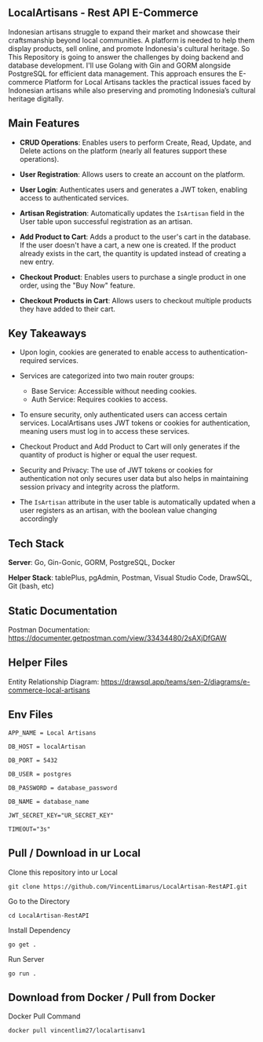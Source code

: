 **LocalArtisans - Rest API E-Commerce**
--------------------------------
Indonesian artisans struggle to expand their market and showcase their craftsmanship beyond local communities. A platform is needed to help them display products, sell online, and promote Indonesia's cultural heritage.
So This Repository is going to answer the challenges by doing backend and database development. I'll use Golang with Gin and GORM alongside PostgreSQL for efficient data management. This approach ensures the E-commerce Platform for Local Artisans tackles the practical issues faced by Indonesian artisans while also preserving and promoting Indonesia’s cultural heritage digitally.

**Main Features**
---
- **CRUD Operations**: Enables users to perform Create, Read, Update, and Delete actions on the platform (nearly all features support these operations).

- **User Registration**: Allows users to create an account on the platform.

- **User Login**: Authenticates users and generates a JWT token, enabling access to authenticated services.

- **Artisan Registration**: Automatically updates the ```IsArtisan``` field in the User table upon successful registration as an artisan.

- **Add Product to Cart**: Adds a product to the user's cart in the database. If the user doesn't have a cart, a new one is created. If the product already exists in the cart, the quantity is updated instead of creating a new entry.

- **Checkout Product**: Enables users to purchase a single product in one order, using the "Buy Now" feature.

- **Checkout Products in Cart**: Allows users to checkout multiple products they have added to their cart.

**Key Takeaways**
---
- Upon login, cookies are generated to enable access to authentication-required services.

- Services are categorized into two main router groups:
  - Base Service: Accessible without needing cookies.
  - Auth Service: Requires cookies to access.

- To ensure security, only authenticated users can access certain services. LocalArtisans uses JWT tokens or cookies for authentication, meaning users must log in to access these services.

- Checkout Product and Add Product to Cart will only generates if the quantity of product is higher or equal the user request.

- Security and Privacy: The use of JWT tokens or cookies for authentication not only secures user data but also helps in maintaining session privacy and integrity across the platform.
  
- The ```IsArtisan``` attribute in the user table is automatically updated when a user registers as an artisan, with the boolean value changing accordingly

**Tech Stack**
---------------
**Server**: Go, Gin-Gonic, GORM, PostgreSQL, Docker

**Helper Stack**: tablePlus, pgAdmin, Postman, Visual Studio Code, DrawSQL, Git (bash, etc)

**Static Documentation**
---
Postman Documentation: https://documenter.getpostman.com/view/33434480/2sAXjDfGAW

**Helper Files**
---
Entity Relationship Diagram: https://drawsql.app/teams/sen-2/diagrams/e-commerce-local-artisans

**Env Files**
---
```
APP_NAME = Local Artisans

DB_HOST = localArtisan

DB_PORT = 5432

DB_USER = postgres

DB_PASSWORD = database_password

DB_NAME = database_name

JWT_SECRET_KEY="UR_SECRET_KEY"

TIMEOUT="3s"
```
**Pull / Download in ur Local**
---
Clone this repository into ur Local
```
git clone https://github.com/VincentLimarus/LocalArtisan-RestAPI.git
```
Go to the Directory
```
cd LocalArtisan-RestAPI
```
Install Dependency
```
go get .
```
Run Server 
```
go run .
```

**Download from Docker / Pull from Docker**
---
Docker Pull Command
```
docker pull vincentlim27/localartisanv1
```
